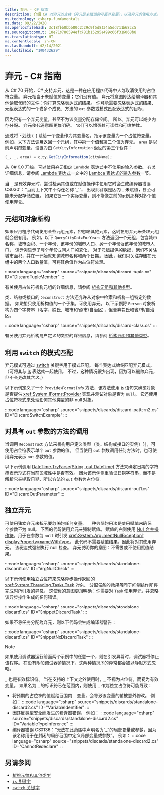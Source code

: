 ```yaml
---
title: 弃元 - C# 指南
description: 介绍 C# 对弃元的支持（弃元是未赋值的可丢弃变量），以及弃元的使用方式。
ms.technology: csharp-fundamentals
ms.date: 09/22/2020
ms.openlocfilehash: 3c18fbb0bbb80c2c29c9f5d8334a5dd711b68cc5
ms.sourcegitcommit: 10e719780594efc781b15295e499c66f316068b8
ms.translationtype: HT
ms.contentlocale: zh-CN
ms.lasthandoff: 02/14/2021
ms.locfileid: "100432629"
---
```

# <a name="discards---c-guide"></a>弃元 - C# 指南

从 C# 7.0 开始，C# 支持弃元，这是一种在应用程序代码中人为取消使用的占位符变量。 弃元相当于未赋值的变量；它们没有值。 弃元将意图传达给编译器和其他读取代码的文件：你打算忽略表达式的结果。 你可能需要忽略表达式的结果、元组表达式的一个或多个成员、方法的 `out` 参数或模式匹配表达式的目标。

因为只有一个弃元变量，甚至不为该变量分配存储空间。 所以，弃元可以减少内存分配。 弃元使代码意图更加明确。 它们可以增强其可读性和可维护性。

通过将下划线 (`_`) 赋给一个变量作为其变量名，指示该变量为一个占位符变量。 例如，以下方法调用返回一个元组，其中第一个值和第二个值为弃元。 `area` 是以前声明的变量，设置为由 `GetCityInformation` 返回的第三个组件：

```csharp
(_, _, area) = city.GetCityInformation(cityName);
```

从 C# 9.0 开始，可以使用弃元指定 Lambda 表达式中不使用的输入参数。 有关详细信息，请参阅 [Lambda 表达式](language-reference/operators/lambda-expressions.md)一文中的 [Lambda 表达式的输入参数](language-reference/operators/lambda-expressions.md#input-parameters-of-a-lambda-expression)一节。

当 `_` 是有效弃元时，尝试检索其值或在赋值操作中使用它时会生成编译器错误 CS0301：“当前上下文中不存在名称 ‘\_’”。 出现此错误是因为 `_` 未赋值，甚至可能未分配存储位置。 如果它是一个实际变量，则不能像之前的示例那样对多个值使用弃元。

## <a name="tuple-and-object-deconstruction"></a>元组和对象析构

如果应用程序代码使用某些元组元素，但忽略其他元素，这时使用弃元来处理元组就会很有用。 例如，以下 `QueryCityDataForYears` 方法返回一个元组，包含城市名称、城市面积、一个年份、该年份的城市人口、另一个年份及该年份的城市人口。 该示例显示了两个年份之间人口的变化。 对于元组提供的数据，我们不关注城市面积，并在一开始就知道城市名称和两个日期。 因此，我们只关注存储在元组中的两个人口数量值，可将其余值作为占位符处理。  

:::code language="csharp" source="snippets/discards/discard-tuple.cs" ID="DiscardTupleMember" :::

有关使用占位符析构元组的详细信息，请参阅 [析构元组和其他类型](deconstruct.md#deconstructing-tuple-elements-with-discards)。

类、结构或接口的 `Deconstruct` 方法还允许从对象中检索和析构一组特定的数据。 如果想只使用析构值的一个子集，可使用弃元。 以下示例将 `Person` 对象析构为四个字符串（名字、姓氏、城市和省/市/自治区），但舍弃姓氏和省/市/自治区。

:::code language="csharp" source="snippets/discards/discard-class.cs" :::

有关使用弃元析构用户定义的类型的详细信息，请参阅 [析构元组和其他类型](deconstruct.md#deconstructing-a-user-defined-type-with-discards)。

## <a name="pattern-matching-with-switch"></a>利用 `switch` 的模式匹配

弃元模式可通过 [switch](language-reference/keywords/switch.md) 关键字用于模式匹配。 每个表达式始终匹配弃元模式。 （可将其与 [is](language-reference/keywords/is.md) 表达式一起使用。 不过，这种情况很少出现，因为可以删除弃元，但不会更改其含义。）

以下示例定义了一个 `ProvidesFormatInfo` 方法，该方法使用 [is](language-reference/keywords/is.md) 语句来确定对象是否提供 <xref:System.IFormatProvider> 实现并测试对象是否为 `null`。 它还使用占位符模式来处理任何其他类型的非 null 对象。

:::code language="csharp" source="snippets/discards/discard-pattern2.cs" ID="DiscardSwitchExample" :::

## <a name="calls-to-methods-with-out-parameters"></a>对具有 `out` 参数的方法的调用

当调用 `Deconstruct` 方法来析构用户定义类型（类、结构或接口的实例）时，可使用占位符表示单个 `out` 参数的值。 但当使用 `out` 参数调用任何方法时，也可使用弃元表示 `out` 参数的值。

以下示例调用 [DateTime.TryParse(String, out DateTime)](<xref:System.DateTime.TryParse(System.String,System.DateTime@)>) 方法来确定日期的字符串表示形式在当前区域性中是否有效。 因为该示例侧重验证日期字符串，而不是解析它来提取日期，所以方法的 `out` 参数为占位符。

:::code language="csharp" source="snippets/discards/discard-out1.cs" ID="DiscardOutParameter" :::

## <a name="a-standalone-discard"></a>独立弃元

可使用独立弃元来指示要忽略的任何变量。 一种典型的用法是使用赋值来确保一个参数不为 null。 下面的代码使用弃元来强制赋值。 赋值的右侧使用 [Null 合并操作符](language-reference/operators/null-coalescing-operator.md)，用于在参数为 `null` 时引发 <xref:System.ArgumentNullException?displayProperty=nameWithType>。 此代码不需要赋值结果，因此将对其使用弃元。 该表达式强制执行 null 检查。 弃元说明你的意图：不需要或不使用赋值结果。

:::code language="csharp" source="snippets/discards/standalone-discard1.cs" ID="ArgNullCheck" :::

以下示例使用独立占位符来忽略异步操作返回的 <xref:System.Threading.Tasks.Task> 对象。 分配任务的效果等同于抑制操作即将完成时所引发的异常。 这使你的意图更加明确：你需要对 `Task` 使用弃元，并忽略该异步操作生成的任何错误。

:::code language="csharp" source="snippets/discards/standalone-discard1.cs" ID="SnippetDiscardTask" :::

如果不将任务分配给弃元，则以下代码会生成编译器警告：

:::code language="csharp" source="snippets/discards/standalone-discard1.cs" ID="SnippetNoDiscardTask" :::

> [!NOTE]
> 如果使用调试器运行前面两个示例中的任意一个，则在引发异常时，调试器将停止该程序。 在没有附加调试器的情况下，这两种情况下的异常都会被以静默方式忽略。

`_` 也是有效标识符。 当在支持的上下文之外使用时，`_` 不视为占位符，而视为有效变量。 如果名为 `_` 的标识符已在范围内，则使用 `_` 作为独立占位符可能导致：

- 将预期的占位符的值赋给范围内 `_` 变量，会导致该变量的值被意外修改。 例如：
   :::code language="csharp" source="snippets/discards/standalone-discard2.cs" ID="VariableIdentifier" :::
- 因违反类型安全而发生的编译器错误。 例如：
   :::code language="csharp" source="snippets/discards/standalone-discard2.cs" ID="VariableTypeInference" :::
- 编译器错误 CS0136：“无法在此范围中声明名为“\_”的局部变量或参数，因为该名称用于在封闭的局部范围中定义局部变量或参数”。 例如：
   :::code language="csharp" source="snippets/discards/standalone-discard2.cs" ID="CannotRedeclare" :::

## <a name="see-also"></a>另请参阅

- [析构元组和其他类型](deconstruct.md)
- [`is` 关键字](language-reference/keywords/is.md)
- [`switch` 关键字](language-reference/keywords/switch.md)
